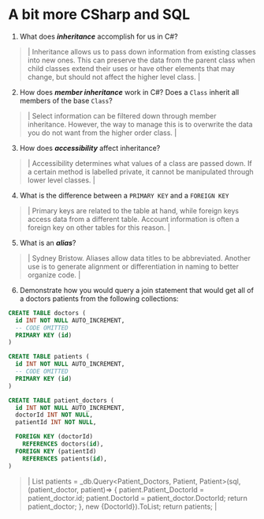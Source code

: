 # A bit more CSharp and SQL
1. What does ***inheritance*** accomplish for us in C#?

  > | Inheritance allows us to pass down information from existing classes into new ones. This can preserve the data from the parent class when child classes extend their uses or have other elements that may change, but should not affect the higher level class. |

2. How does ***member inheritance*** work in C#? Does a `Class` inherit all members of the base `Class`?

  > | Select information can be filtered down through member inheritance. However, the way to manage this is to overwrite the data you do not want from the higher order class. |

3. How does ***accessibility*** affect inheritance?

  > | Accessibility determines what values of a class are passed down. If a certain method is labelled private, it cannot be manipulated through lower level classes. |

4. What is the difference between a `PRIMARY KEY` and a `FOREIGN KEY`

  > | Primary keys are related to the table at hand, while foreign keys access data from a different table. Account information is often a foreign key on other tables for this reason. |

5. What is an ***alias***?

  > | Sydney Bristow. Aliases allow data titles to be abbreviated. Another use is to generate alignment or differentiation in naming to better organize code. |

6. Demonstrate how you would query a join statement that would get all of a doctors patients from the following collections:

  ```SQL
  CREATE TABLE doctors (
    id INT NOT NULL AUTO_INCREMENT,
    -- CODE OMITTED
    PRIMARY KEY (id)
  )

  CREATE TABLE patients (
    id INT NOT NULL AUTO_INCREMENT,
    -- CODE OMITTED
    PRIMARY KEY (id)
  )

  CREATE TABLE patient_doctors (
    id INT NOT NULL AUTO_INCREMENT,
    doctorId INT NOT NULL,
    patientId INT NOT NULL,

    FOREIGN KEY (doctorId)
      REFERENCES doctors(id),
    FOREIGN KEY (patientId)
      REFERENCES patients(id),
  )

  ```

  > | 
  List<Patient> patients = _db.Query<Patient_Doctors, Patient, Patient>(sql, (patient_doctor, patient)=>
  {
    patient.Patient_DoctorId = patient_doctor.id;
    patient.DoctorId = patient_doctor.DoctorId;
    return patient_doctor;
  }, new {DoctorId}).ToList;
  return patients;
   |
